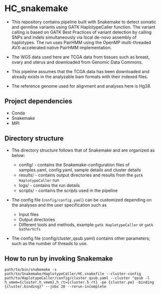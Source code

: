# HC_snakemake

* This repository contains pipeline built with Snakemake to detect somatic and germline variants using GATK HaplotypeCaller function. The variant calling is based on GATK Best Practices of variant detection by calling SNPs and indels simultaneously via local de-novo assembly of haplotypes. The run uses PairHMM using the OpenMP multi-threaded AVX-accelerated native PairHMM implementation.

* The WGS data used here are TCGA data from tissues such as breast, ovary and uterus and downloaded from Genomic Data Commons.

* This pipeline assumes that the TCGA data has been downloaded and already exists in the analyzable bam formats with their indexed files.

* The reference genome used for alignment and analyses here is Hg38.


## Project dependencies

- Conda
- Snakemake
- MPI

## Directory structure

* The directory structure follows that of Snakemake and are organized as below:
  - config/ - contains the Snakemake-configuration files of samples.yaml, config.yaml, sample details and cluster details
  - results/ - contains output directories and results from the ```gatk HaplotypeCaller``` run
  - logs/ - contains the run details
  - scripts/ - contains the scripts used in the pipeline

* The config file (```config/config.yaml```) can be customized depending on the analyses and the user specification such as
  - Input files
  - Output directories
  - Different tools and methods, example
```gatk HaplotypeCaller``` or ```gatk GatherVcfs```

* The config file (config/cluster_qsub.yaml) contains other parameters, such as the number of threads to use.

## How to run by invoking Snakemake

```
path/to/bin/snakemake -s path/to/Snakemake/HaplotypeCaller/HC.snakefile --cluster-config path/to/HaplotypeCaller/config/cluster_qsub.yaml --cluster "qsub -l h_vmem={cluster.h_vmem},h_rt={cluster.h_rt} -pe {cluster.pe} -binding {cluster.binding}" --jobs 20 --rerun-incomplete
```

